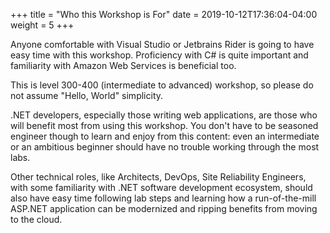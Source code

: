 +++
title = "Who this Workshop is For"
date = 2019-10-12T17:36:04-04:00
weight = 5
+++

Anyone comfortable with Visual Studio or Jetbrains Rider is going to have easy time with this workshop. Proficiency with C# is quite important and familiarity with Amazon Web Services is beneficial too.

This is level 300-400 (intermediate to advanced) workshop, so please do not assume "Hello, World" simplicity.

 .NET developers, especially those writing web applications, are those who will benefit most from using this workshop. You don't have to be seasoned engineer though to learn and enjoy from this content: even an intermediate or an ambitious beginner should have no trouble working through the most labs.

Other technical roles, like Architects, DevOps, Site Reliability Engineers, with some familiarity with .NET software development ecosystem, should also have easy time following lab steps and learning how a run-of-the-mill ASP.NET application can be modernized and ripping benefits from moving to the cloud.
